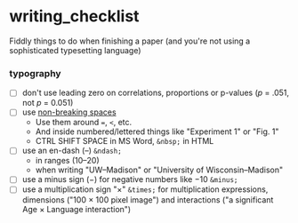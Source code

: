 # writing_checklist

Fiddly things to do when finishing a paper (and you're not using a sophisticated typesetting language)

### typography

- [ ] don't use leading zero on correlations, proportions or p-values (_p_&nbsp;=&nbsp;.051, not _p_&nbsp;=&nbsp;0.051)
- [ ] use [non-breaking spaces](http://practicaltypography.com/nonbreaking-spaces.html) 
  * Use them around `=`, `<`, etc.
  * And inside numbered/lettered things like "Experiment&nbsp;1" or "Fig.&nbsp;1"
  * CTRL SHIFT SPACE in MS Word, `&nbsp;` in HTML 
- [ ] use an en-dash (&ndash;) `&ndash;` 
  * in ranges (10–20) 
  * when writing "UW–Madison" or "University of Wisconsin–Madison"
- [ ] use a minus sign (&minus;) for negative numbers like &minus;10 `&minus;`
- [ ] use a multiplication sign "×" `&times;` for multiplication expressions, dimensions ("100 &times; 100 pixel image") and interactions ("a significant Age &times; Language interaction")
